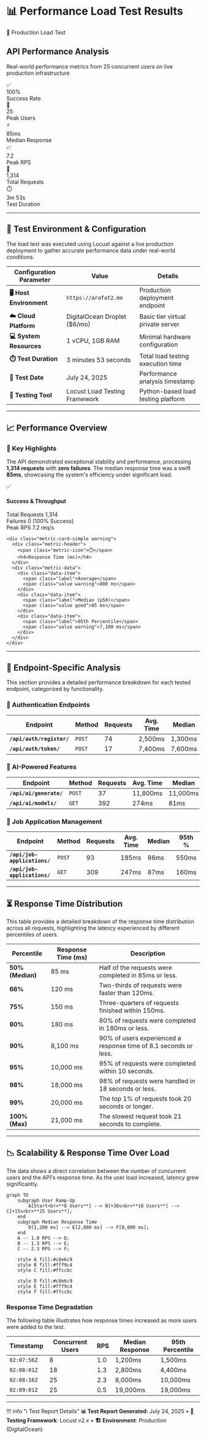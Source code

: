 <!--
---
title: Performance Load Test Results
description: Detailed performance and stability analysis of the ResuMate API under simulated production load. This report presents factual data from a Locust load test, showcasing system reliability and response time metrics.
---
-->

# 📊 Performance Load Test Results

<div class="perf-hero-simple">
  <div class="hero-header">
    <div class="hero-badge">🚀 Production Load Test</div>
    <h2>API Performance Analysis</h2>
    <p>Real-world performance metrics from 25 concurrent users on live production infrastructure</p>
  </div>
  
  <div class="perf-stats-grid">
    <div class="stat-box success">
      <div class="stat-icon">✅</div>
      <div class="stat-number">100%</div>
      <div class="stat-label">Success Rate</div>
    </div>
    <div class="stat-box primary">
      <div class="stat-icon">👥</div>
      <div class="stat-number">25</div>
      <div class="stat-label">Peak Users</div>
    </div>
    <div class="stat-box warning">
      <div class="stat-icon">⚡</div>
      <div class="stat-number">85ms</div>
      <div class="stat-label">Median Response</div>
    </div>
    <div class="stat-box info">
      <div class="stat-icon">📈</div>
      <div class="stat-number">7.2</div>
      <div class="stat-label">Peak RPS</div>
    </div>
    <div class="stat-box secondary">
      <div class="stat-icon">🚀</div>
      <div class="stat-number">1,314</div>
      <div class="stat-label">Total Requests</div>
    </div>
    <div class="stat-box accent">
      <div class="stat-icon">⏱️</div>
      <div class="stat-number">3m 53s</div>
      <div class="stat-label">Test Duration</div>
    </div>
  </div>
</div>

---

## 🎯 Test Environment & Configuration

The load test was executed using Locust against a live production deployment to gather accurate performance data under real-world conditions.

<div class="premium-table devops-table">
  <table>
    <thead>
      <tr>
        <th>Configuration Parameter</th>
        <th>Value</th>
        <th>Details</th>
      </tr>
    </thead>
    <tbody>
      <tr>
        <td><strong>🖥️ Host Environment</strong></td>
        <td><code>https://arafat2.me</code></td>
        <td>Production deployment endpoint</td>
      </tr>
      <tr>
        <td><strong>☁️ Cloud Platform</strong></td>
        <td>DigitalOcean Droplet ($6/mo)</td>
        <td>Basic tier virtual private server</td>
      </tr>
      <tr>
        <td><strong>💻 System Resources</strong></td>
        <td>1 vCPU, 1GB RAM</td>
        <td>Minimal hardware configuration</td>
      </tr>
      <tr>
        <td><strong>⏱️ Test Duration</strong></td>
        <td>3 minutes 53 seconds</td>
        <td>Total load testing execution time</td>
      </tr>
      <tr>
        <td><strong>📅 Test Date</strong></td>
        <td>July 24, 2025</td>
        <td>Performance analysis timestamp</td>
      </tr>
      <tr>
        <td><strong>🐛 Testing Tool</strong></td>
        <td>Locust Load Testing Framework</td>
        <td>Python-based load testing platform</td>
      </tr>
    </tbody>
  </table>
</div>

---

## 📈 Performance Overview

<div class="perf-overview">
  <div class="overview-summary">
    <h3>🎯 Key Highlights</h3>
    <p>The API demonstrated exceptional stability and performance, processing <strong>1,314 requests</strong> with <strong>zero failures</strong>. The median response time was a swift <strong>85ms</strong>, showcasing the system's efficiency under significant load.</p>
  </div>

  <div class="metrics-grid-simple">
    <div class="metric-card-simple success">
      <div class="metric-header">
        <span class="metric-icon">✅</span>
        <h4>Success & Throughput</h4>
      </div>
      <div class="metric-data">
        <div class="data-item">
          <span class="label">Total Requests</span>
          <span class="value">1,314</span>
        </div>
        <div class="data-item">
          <span class="label">Failures</span>
          <span class="value good">0 (100% Success)</span>
        </div>
        <div class="data-item">
          <span class="label">Peak RPS</span>
          <span class="value good">7.2 req/s</span>
        </div>
      </div>
    </div>

    <div class="metric-card-simple warning">
      <div class="metric-header">
        <span class="metric-icon">⏱️</span>
        <h4>Response Time (ms)</h4>
      </div>
      <div class="metric-data">
        <div class="data-item">
          <span class="label">Average</span>
          <span class="value warning">800 ms</span>
        </div>
        <div class="data-item">
          <span class="label">Median (p50)</span>
          <span class="value good">85 ms</span>
        </div>
        <div class="data-item">
          <span class="label">95th Percentile</span>
          <span class="value warning">7,100 ms</span>
        </div>
      </div>
    </div>
  </div>
</div>

---

## 🔬 Endpoint-Specific Analysis

This section provides a detailed performance breakdown for each tested endpoint, categorized by functionality.

### 🔐 Authentication Endpoints

<div class="premium-table">
  <table>
    <thead>
      <tr>
        <th>Endpoint</th>
        <th>Method</th>
        <th>Requests</th>
        <th>Avg. Time</th>
        <th>Median</th>
        <th>95th %</th>
      </tr>
    </thead>
    <tbody>
      <tr>
        <td><strong><code>/api/auth/register/</code></strong></td>
        <td><code>POST</code></td>
        <td>74</td>
        <td><span class="value-warning">2,500ms</span></td>
        <td><span class="value-warning">1,300ms</span></td>
        <td><span class="value-error">8,700ms</span></td>
      </tr>
      <tr>
        <td><strong><code>/api/auth/token/</code></strong></td>
        <td><code>POST</code></td>
        <td>17</td>
        <td><span class="value-error">7,400ms</span></td>
        <td><span class="value-error">7,600ms</span></td>
        <td><span class="value-error">10,000ms</span></td>
      </tr>
    </tbody>
  </table>
</div>

### 🤖 AI-Powered Features

<div class="premium-table">
  <table>
    <thead>
      <tr>
        <th>Endpoint</th>
        <th>Method</th>
        <th>Requests</th>
        <th>Avg. Time</th>
        <th>Median</th>
        <th>95th %</th>
      </tr>
    </thead>
    <tbody>
      <tr>
        <td><strong><code>/api/ai/generate/</code></strong></td>
        <td><code>POST</code></td>
        <td>37</td>
        <td><span class="value-error">11,800ms</span></td>
        <td><span class="value-error">11,000ms</span></td>
        <td><span class="value-error">20,000ms</span></td>
      </tr>
      <tr>
        <td><strong><code>/api/ai/models/</code></strong></td>
        <td><code>GET</code></td>
        <td>392</td>
        <td><span class="value-good">274ms</span></td>
        <td><span class="value-good">81ms</span></td>
        <td><span class="value-ok">530ms</span></td>
      </tr>
    </tbody>
  </table>
</div>

### 💼 Job Application Management

<div class="premium-table">
  <table>
    <thead>
      <tr>
        <th>Endpoint</th>
        <th>Method</th>
        <th>Requests</th>
        <th>Avg. Time</th>
        <th>Median</th>
        <th>95th %</th>
      </tr>
    </thead>
    <tbody>
      <tr>
        <td><strong><code>/api/job-applications/</code></strong></td>
        <td><code>POST</code></td>
        <td>93</td>
        <td><span class="value-good">185ms</span></td>
        <td><span class="value-good">86ms</span></td>
        <td><span class="value-ok">550ms</span></td>
      </tr>
      <tr>
        <td><strong><code>/api/job-applications/</code></strong></td>
        <td><code>GET</code></td>
        <td>309</td>
        <td><span class="value-good">247ms</span></td>
        <td><span class="value-good">87ms</span></td>
        <td><span class="value-good">160ms</span></td>
      </tr>
    </tbody>
  </table>
</div>

---

## ⏳ Response Time Distribution

This table provides a detailed breakdown of the response time distribution across all requests, highlighting the latency experienced by different percentiles of users.

<div class="premium-table">
  <table>
    <thead>
      <tr>
        <th>Percentile</th>
        <th>Response Time (ms)</th>
        <th>Description</th>
      </tr>
    </thead>
    <tbody>
      <tr>
        <td><strong>50% (Median)</strong></td>
        <td><span class="value-good">85 ms</span></td>
        <td>Half of the requests were completed in 85ms or less.</td>
      </tr>
      <tr>
        <td><strong>66%</strong></td>
        <td><span class="value-good">120 ms</span></td>
        <td>Two-thirds of requests were faster than 120ms.</td>
      </tr>
      <tr>
        <td><strong>75%</strong></td>
        <td><span class="value-good">150 ms</span></td>
        <td>Three-quarters of requests finished within 150ms.</td>
      </tr>
      <tr>
        <td><strong>80%</strong></td>
        <td><span class="value-good">180 ms</span></td>
        <td>80% of requests were completed in 180ms or less.</td>
      </tr>
      <tr>
        <td><strong>90%</strong></td>
        <td><span class="value-warning">8,100 ms</span></td>
        <td>90% of users experienced a response time of 8.1 seconds or less.</td>
      </tr>
      <tr>
        <td><strong>95%</strong></td>
        <td><span class="value-warning">10,000 ms</span></td>
        <td>95% of requests were completed within 10 seconds.</td>
      </tr>
      <tr>
        <td><strong>98%</strong></td>
        <td><span class="value-error">18,000 ms</span></td>
        <td>98% of requests were handled in 18 seconds or less.</td>
      </tr>
      <tr>
        <td><strong>99%</strong></td>
        <td><span class="value-error">20,000 ms</span></td>
        <td>The top 1% of requests took 20 seconds or longer.</td>
      </tr>
      <tr>
        <td><strong>100% (Max)</strong></td>
        <td><span class="value-error">21,000 ms</span></td>
        <td>The slowest request took 21 seconds to complete.</td>
      </tr>
    </tbody>
  </table>
</div>

---

## 📉 Scalability & Response Time Over Load

The data shows a direct correlation between the number of concurrent users and the API's response time. As the user load increased, latency grew significantly.

```mermaid
graph TD
    subgraph User Ramp-Up
        A[Start<br>**8 Users**] --> B[+30s<br>**18 Users**] --> C[+15s<br>**25 Users**];
    end
    subgraph Median Response Time
        D[1,200 ms] --> E[2,800 ms] --> F[8,000 ms];
    end
    A -- 1.0 RPS --> D;
    B -- 1.3 RPS --> E;
    C -- 2.3 RPS --> F;

    style A fill:#c8e6c9
    style B fill:#fff9c4
    style C fill:#ffccbc

    style D fill:#c8e6c9
    style E fill:#fff9c4
    style F fill:#ffccbc
```

### Response Time Degradation

The following table illustrates how response times increased as more users were added to the test.

<div class="premium-table">
  <table>
    <thead>
      <tr>
        <th>Timestamp</th>
        <th>Concurrent Users</th>
        <th>RPS</th>
        <th>Median Response</th>
        <th>95th Percentile</th>
      </tr>
    </thead>
    <tbody>
      <tr>
        <td><code>02:07:56Z</code></td>
        <td>8</td>
        <td>1.0</td>
        <td><span class="value-ok">1,200ms</span></td>
        <td><span class="value-ok">1,500ms</span></td>
      </tr>
      <tr>
        <td><code>02:08:01Z</code></td>
        <td>18</td>
        <td>1.3</td>
        <td><span class="value-warning">2,800ms</span></td>
        <td><span class="value-warning">4,400ms</span></td>
      </tr>
      <tr>
        <td><code>02:08:16Z</code></td>
        <td>25</td>
        <td>2.3</td>
        <td><span class="value-error">8,000ms</span></td>
        <td><span class="value-error">10,000ms</span></td>
      </tr>
      <tr>
        <td><code>02:09:01Z</code></td>
        <td>25</td>
        <td>0.5</td>
        <td><span class="value-error">19,000ms</span></td>
        <td><span class="value-error">19,000ms</span></td>
      </tr>
    </tbody>
  </table>
</div>

---

!!! info "ℹ️ Test Report Details"
    **📊 Test Report Generated**: July 24, 2025 • **🔬 Testing Framework**: Locust v2.x • **🏗️ Environment**: Production (DigitalOcean)
